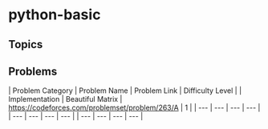 # python-basic

## Topics

## Problems

| Problem Category | Problem Name | Problem Link | Difficulty Level |
| Implementation | Beautiful Matrix | https://codeforces.com/problemset/problem/263/A | 1 |
| --- | --- | --- | --- |
| --- | --- | --- | --- |
| --- | --- | --- | --- |
